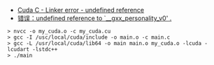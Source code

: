 - [Cuda C - Linker error - undefined reference](https://stackoverflow.com/questions/13553015/cuda-c-linker-error-undefined-reference)
- [错误：undefined reference to `__gxx_personality_v0' .](https://blog.csdn.net/tsaiyong_ahnselina/article/details/21198779)

```
> nvcc -o my_cuda.o -c my_cuda.cu
> gcc -I /usc/local/cuda/include -o main.o -c main.c
> gcc -L /usr/local/cuda/lib64 -o main main.o my_cuda.o -lcuda -lcudart -lstdc++
> ./main
```